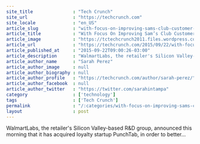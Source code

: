 ```yaml
---
site_title               : "Tech Crunch"
site_url                 : "https://techcrunch.com"
site_locale              : "en_US"
article_slug             : "with-focus-on-improving-sams-club-customer-relationships-walmartlabs-snaps-up-silicon-valley-based-punchtab"
article_title            : "With Focus On Improving Sam’s Club Customer Relationships, WalmartLabs Snaps Up Silicon Valley-Based PunchTab"
article_image            : "https://tctechcrunch2011.files.wordpress.com/2015/09/walmartlabs-punchtab.png?w=764&h=400&crop=1"
article_url              : "https://techcrunch.com/2015/09/22/with-focus-on-sams-club-customers-walmartlabs-snaps-up-silicon-valley-based-punchtab/"
article_published_at     : "2015-09-22T09:00:26-03:00"
article_description      : "WalmartLabs, the retailer's Silicon Valley-based R&D group, announced this morning that it has acquired loyalty startup PunchTab, in order to better..."
article_author_name      : "Sarah Perez"
article_author_image     : null
article_author_biography : null
article_author_profile   : "https://techcrunch.com/author/sarah-perez/"
article_author_facebook  : null
article_author_twitter   : "https://twitter.com/sarahintampa"
category                 : ['technology']
tags                     : ['Tech Crunch']
permalink                : "/:categories/with-focus-on-improving-sams-club-customer-relationships-walmartlabs-snaps-up-silicon-valley-based-punchtab/"
layout                   : post
---
```


WalmartLabs, the retailer's Silicon Valley-based R&D group, announced this morning that it has acquired loyalty startup PunchTab, in order to better...

